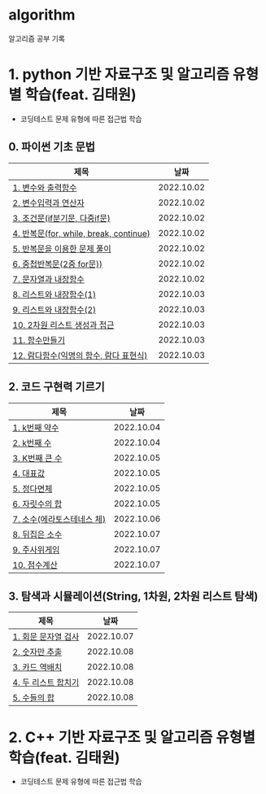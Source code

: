 # algorithm
알고리즘 공부 기록

# 1. python 기반 자료구조 및 알고리즘 유형별 학습(feat. 김태원)
- 코딩테스트 문제 유형에 따른 접근법 학습

## 0. 파이썬 기초 문법
|제목|날짜|
|------|---|
|[1. 변수와 출력함수](https://github.com/SeoHee3478/algorithm/blob/main/Algorithm_python/00_Python%EA%B8%B0%EC%B4%88%EB%AC%B8%EB%B2%95/README.md#1-%EB%B3%80%EC%88%98%EC%99%80-%EC%B6%9C%EB%A0%A5%ED%95%A8%EC%88%98)|2022.10.02|
|[2. 변수입력과 연산자](https://github.com/SeoHee3478/algorithm/blob/main/Algorithm_python/00_Python%EA%B8%B0%EC%B4%88%EB%AC%B8%EB%B2%95/README.md#2-%EB%B3%80%EC%88%98-%EC%9E%85%EB%A0%A5%EA%B3%BC-%EC%97%B0%EC%82%B0%EC%9E%90)|2022.10.02|
|[3. 조건문(if분기문, 다중if문)](https://github.com/SeoHee3478/algorithm/blob/main/Algorithm_python/00_Python%EA%B8%B0%EC%B4%88%EB%AC%B8%EB%B2%95/README.md#3-%EC%A1%B0%EA%B1%B4%EB%AC%B8-if%EB%B6%84%EA%B8%B0-%EC%A4%91%EC%B2%A9)|2022.10.02|
|[4. 반복문(for, while, break, continue)](https://github.com/SeoHee3478/algorithm/blob/main/Algorithm_python/00_Python%EA%B8%B0%EC%B4%88%EB%AC%B8%EB%B2%95/README.md#4-%EB%B0%98%EB%B3%B5%EB%AC%B8for-while)|2022.10.02|
|[5. 반복문을 이용한 문제 풀이](https://github.com/SeoHee3478/algorithm/blob/main/Algorithm_python/00_Python%EA%B8%B0%EC%B4%88%EB%AC%B8%EB%B2%95/README.md#5-%EB%B0%98%EB%B3%B5%EB%AC%B8%EC%9D%84-%EC%9D%B4%EC%9A%A9%ED%95%9C-%EB%AC%B8%EC%A0%9C-%ED%92%80%EC%9D%B4)|2022.10.02|
|[6. 중첩반복문(2중 for문))](https://github.com/SeoHee3478/algorithm/blob/main/Algorithm_python/00_Python%EA%B8%B0%EC%B4%88%EB%AC%B8%EB%B2%95/README.md#6-%EC%A4%91%EC%B2%A9-%EB%B0%98%EB%B3%B5%EB%AC%B82%EC%A4%91-for-%EB%AC%B8)|2022.10.02|
|[7. 문자열과 내장함수](https://github.com/SeoHee3478/algorithm/blob/main/Algorithm_python/00_Python%EA%B8%B0%EC%B4%88%EB%AC%B8%EB%B2%95/README.md#7-%EB%AC%B8%EC%9E%90%EC%97%B4%EA%B3%BC-%EB%82%B4%EC%9E%A5-%ED%95%A8%EC%88%98)|2022.10.02|
|[8. 리스트와 내장함수(1)](https://github.com/SeoHee3478/algorithm/blob/main/Algorithm_python/00_Python%EA%B8%B0%EC%B4%88%EB%AC%B8%EB%B2%95/README.md#8-%EB%A6%AC%EC%8A%A4%ED%8A%B8%EC%99%80-%EB%82%B4%EC%9E%A5%ED%95%A8%EC%88%981)|2022.10.03|
|[9. 리스트와 내장함수(2)](https://github.com/SeoHee3478/algorithm/blob/main/Algorithm_python/00_Python%EA%B8%B0%EC%B4%88%EB%AC%B8%EB%B2%95/README.md#9-%EB%A6%AC%EC%8A%A4%ED%8A%B8%EC%99%80-%EB%82%B4%EC%9E%A5%ED%95%A8%EC%88%982)|2022.10.03|
|[10. 2차원 리스트 생성과 접근](https://github.com/SeoHee3478/algorithm/blob/main/Algorithm_python/00_Python%EA%B8%B0%EC%B4%88%EB%AC%B8%EB%B2%95/README.md#10-2%EC%B0%A8%EC%9B%90-%EB%A6%AC%EC%8A%A4%ED%8A%B8-%EC%83%9D%EC%84%B1%EA%B3%BC-%EC%A0%91%EA%B7%BC)|2022.10.03|
|[11. 함수만들기](https://github.com/SeoHee3478/algorithm/blob/main/Algorithm_python/00_Python%EA%B8%B0%EC%B4%88%EB%AC%B8%EB%B2%95/README.md#11-%ED%95%A8%EC%88%98%EB%A7%8C%EB%93%A4%EA%B8%B0)|2022.10.03|
|[12. 람다함수(익명의 함수, 람다 표현식)](https://github.com/SeoHee3478/algorithm/blob/main/Algorithm_python/00_Python%EA%B8%B0%EC%B4%88%EB%AC%B8%EB%B2%95/README.md#12-%EB%9E%8C%EB%8B%A4%ED%95%A8%EC%88%98%EC%9D%B5%EB%AA%85%EC%9D%98-%ED%95%A8%EC%88%98-%EB%9E%8C%EB%8B%A4-%ED%91%9C%ED%98%84%EC%8B%9D-%EB%93%B1%EB%93%B1)|2022.10.03|

## 2. 코드 구현력 기르기
|제목|날짜|
|------|---|
|[1. k번째 약수](https://github.com/SeoHee3478/algorithm/tree/main/Algorithm_python/02_%EC%BD%94%EB%93%9C%EA%B5%AC%ED%98%84%EB%A0%A5%EA%B8%B0%EB%A5%B4%EA%B8%B0#-1-k%EB%B2%88%EC%A7%B8-%EC%95%BD%EC%88%98)|2022.10.04|
|[2. k번째 수](https://github.com/SeoHee3478/algorithm/tree/main/Algorithm_python/02_%EC%BD%94%EB%93%9C%EA%B5%AC%ED%98%84%EB%A0%A5%EA%B8%B0%EB%A5%B4%EA%B8%B0#-2-k%EB%B2%88%EC%A7%B8-%EC%88%98)|2022.10.04|
|[3. K번째 큰 수](https://github.com/SeoHee3478/algorithm/tree/main/Algorithm_python/02_%EC%BD%94%EB%93%9C%EA%B5%AC%ED%98%84%EB%A0%A5%EA%B8%B0%EB%A5%B4%EA%B8%B0#-3-k%EB%B2%88%EC%A7%B8-%ED%81%B0-%EC%88%98)|2022.10.05|
|[4. 대표값](https://github.com/SeoHee3478/algorithm/tree/main/Algorithm_python/02_%EC%BD%94%EB%93%9C%EA%B5%AC%ED%98%84%EB%A0%A5%EA%B8%B0%EB%A5%B4%EA%B8%B0#-4-%EB%8C%80%ED%91%9C%EA%B0%92)|2022.10.05|
|[5. 정다면체](https://github.com/SeoHee3478/algorithm/tree/main/Algorithm_python/02_%EC%BD%94%EB%93%9C%EA%B5%AC%ED%98%84%EB%A0%A5%EA%B8%B0%EB%A5%B4%EA%B8%B0#-5-%EC%A0%95%EB%8B%A4%EB%A9%B4%EC%B2%B4)|2022.10.05|
|[6. 자릿수의 합](https://github.com/SeoHee3478/algorithm/tree/main/Algorithm_python/02_%EC%BD%94%EB%93%9C%EA%B5%AC%ED%98%84%EB%A0%A5%EA%B8%B0%EB%A5%B4%EA%B8%B0#-6-%EC%9E%90%EB%A6%BF%EC%88%98%EC%9D%98-%ED%95%A9)|2022.10.05|
|[7. 소수(에라토스테네스 체)](https://github.com/SeoHee3478/algorithm/tree/main/Algorithm_python/02_%EC%BD%94%EB%93%9C%EA%B5%AC%ED%98%84%EB%A0%A5%EA%B8%B0%EB%A5%B4%EA%B8%B0#-6-%EC%9E%90%EB%A6%BF%EC%88%98%EC%9D%98-%ED%95%A9)|2022.10.06|
|[8. 뒤집은 소수](https://github.com/SeoHee3478/algorithm/tree/main/Algorithm_python/02_%EC%BD%94%EB%93%9C%EA%B5%AC%ED%98%84%EB%A0%A5%EA%B8%B0%EB%A5%B4%EA%B8%B0#-6-%EC%9E%90%EB%A6%BF%EC%88%98%EC%9D%98-%ED%95%A9)|2022.10.07|
|[9. 주사위게임](https://github.com/SeoHee3478/algorithm/tree/main/Algorithm_python/02_%EC%BD%94%EB%93%9C%EA%B5%AC%ED%98%84%EB%A0%A5%EA%B8%B0%EB%A5%B4%EA%B8%B0#-6-%EC%9E%90%EB%A6%BF%EC%88%98%EC%9D%98-%ED%95%A9)|2022.10.07|
|[10. 점수계산](https://github.com/SeoHee3478/algorithm/tree/main/Algorithm_python/02_%EC%BD%94%EB%93%9C%EA%B5%AC%ED%98%84%EB%A0%A5%EA%B8%B0%EB%A5%B4%EA%B8%B0#-6-%EC%9E%90%EB%A6%BF%EC%88%98%EC%9D%98-%ED%95%A9)|2022.10.07|

## 3. 탐색과 시뮬레이션(String, 1차원, 2차원 리스트 탐색)
|제목|날짜|
|------|---|
|[1. 회문 문자열 검사](https://github.com/SeoHee3478/algorithm/tree/main/Algorithm_python/03_%ED%83%90%EC%83%89%EA%B3%BC%EC%8B%9C%EB%AE%AC%EB%A0%88%EC%9D%B4%EC%85%98#1-%ED%9A%8C%EB%AC%B8-%EB%AC%B8%EC%9E%90%EC%97%B4-%EA%B2%80%EC%82%AC)|2022.10.07|
|[2. 숫자만 추출](https://github.com/SeoHee3478/algorithm/tree/main/Algorithm_python/03_%ED%83%90%EC%83%89%EA%B3%BC%EC%8B%9C%EB%AE%AC%EB%A0%88%EC%9D%B4%EC%85%98#2-%EC%88%AB%EC%9E%90%EB%A7%8C-%EC%B6%94%EC%B6%9C)|2022.10.08|
|[3. 카드 역배치](https://github.com/SeoHee3478/algorithm/tree/main/Algorithm_python/03_%ED%83%90%EC%83%89%EA%B3%BC%EC%8B%9C%EB%AE%AC%EB%A0%88%EC%9D%B4%EC%85%98#3-%EC%B9%B4%EB%93%9C-%EC%97%AD%EB%B0%B0%EC%B9%98)|2022.10.08|
|[4. 두 리스트 합치기](https://github.com/SeoHee3478/algorithm/tree/main/Algorithm_python/03_%ED%83%90%EC%83%89%EA%B3%BC%EC%8B%9C%EB%AE%AC%EB%A0%88%EC%9D%B4%EC%85%98#4-%EB%91%90-%EB%A6%AC%EC%8A%A4%ED%8A%B8-%ED%95%A9%EC%B9%98%EA%B8%B0)|2022.10.08|
|[5. 수들의 합](https://github.com/SeoHee3478/algorithm/tree/main/Algorithm_python/03_%ED%83%90%EC%83%89%EA%B3%BC%EC%8B%9C%EB%AE%AC%EB%A0%88%EC%9D%B4%EC%85%98#5-%EC%88%98%EB%93%A4%EC%9D%98-%ED%95%A9)|2022.10.08|

# 2. C++ 기반 자료구조 및 알고리즘 유형별 학습(feat. 김태원)
- 코딩테스트 문제 유형에 따른 접근법 학습

